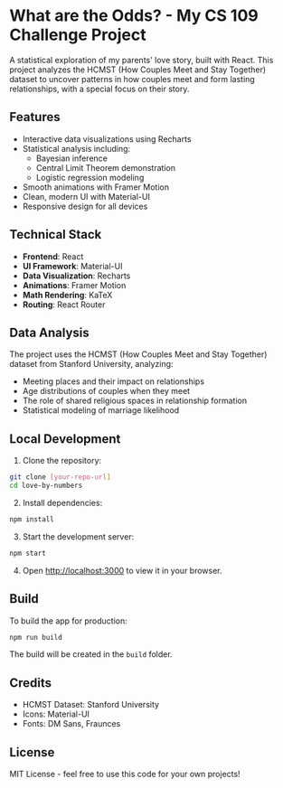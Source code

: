 # What are the Odds? - My CS 109 Challenge Project

A statistical exploration of my parents' love story, built with React. This project analyzes the HCMST (How Couples Meet and Stay Together) dataset to uncover patterns in how couples meet and form lasting relationships, with a special focus on their story.

## Features

- Interactive data visualizations using Recharts
- Statistical analysis including:
  - Bayesian inference
  - Central Limit Theorem demonstration
  - Logistic regression modeling
- Smooth animations with Framer Motion
- Clean, modern UI with Material-UI
- Responsive design for all devices

## Technical Stack

- **Frontend**: React
- **UI Framework**: Material-UI
- **Data Visualization**: Recharts
- **Animations**: Framer Motion
- **Math Rendering**: KaTeX
- **Routing**: React Router

## Data Analysis

The project uses the HCMST (How Couples Meet and Stay Together) dataset from Stanford University, analyzing:
- Meeting places and their impact on relationships
- Age distributions of couples when they meet
- The role of shared religious spaces in relationship formation
- Statistical modeling of marriage likelihood

## Local Development

1. Clone the repository:
```bash
git clone [your-repo-url]
cd love-by-numbers
```

2. Install dependencies:
```bash
npm install
```

3. Start the development server:
```bash
npm start
```

4. Open [http://localhost:3000](http://localhost:3000) to view it in your browser.

## Build

To build the app for production:
```bash
npm run build
```

The build will be created in the `build` folder.

## Credits

- HCMST Dataset: Stanford University
- Icons: Material-UI
- Fonts: DM Sans, Fraunces

## License

MIT License - feel free to use this code for your own projects!
